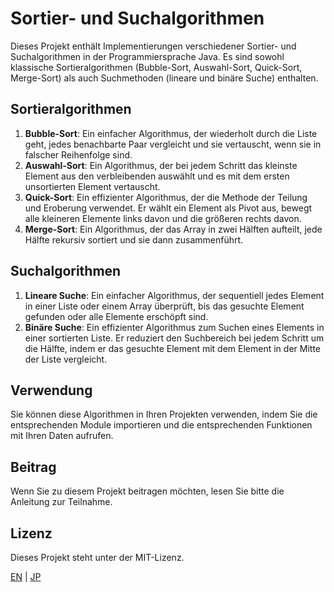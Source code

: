 # Sortier- und Suchalgorithmen

Dieses Projekt enthält Implementierungen verschiedener Sortier- und Suchalgorithmen in der Programmiersprache Java. Es sind sowohl klassische Sortieralgorithmen (Bubble-Sort, Auswahl-Sort, Quick-Sort, Merge-Sort) als auch Suchmethoden (lineare und binäre Suche) enthalten.

## Sortieralgorithmen

1. **Bubble-Sort**: Ein einfacher Algorithmus, der wiederholt durch die Liste geht, jedes benachbarte Paar vergleicht und sie vertauscht, wenn sie in falscher Reihenfolge sind.
2. **Auswahl-Sort**: Ein Algorithmus, der bei jedem Schritt das kleinste Element aus den verbleibenden auswählt und es mit dem ersten unsortierten Element vertauscht.
3. **Quick-Sort**: Ein effizienter Algorithmus, der die Methode der Teilung und Eroberung verwendet. Er wählt ein Element als Pivot aus, bewegt alle kleineren Elemente links davon und die größeren rechts davon.
4. **Merge-Sort**: Ein Algorithmus, der das Array in zwei Hälften aufteilt, jede Hälfte rekursiv sortiert und sie dann zusammenführt.

## Suchalgorithmen

1. **Lineare Suche**: Ein einfacher Algorithmus, der sequentiell jedes Element in einer Liste oder einem Array überprüft, bis das gesuchte Element gefunden oder alle Elemente erschöpft sind.
2. **Binäre Suche**: Ein effizienter Algorithmus zum Suchen eines Elements in einer sortierten Liste. Er reduziert den Suchbereich bei jedem Schritt um die Hälfte, indem er das gesuchte Element mit dem Element in der Mitte der Liste vergleicht.

## Verwendung

Sie können diese Algorithmen in Ihren Projekten verwenden, indem Sie die entsprechenden Module importieren und die entsprechenden Funktionen mit Ihren Daten aufrufen.

## Beitrag

Wenn Sie zu diesem Projekt beitragen möchten, lesen Sie bitte die Anleitung zur Teilnahme.

## Lizenz

Dieses Projekt steht unter der MIT-Lizenz.

[EN](README_EN.MD) | [JP](README_JP.MD)